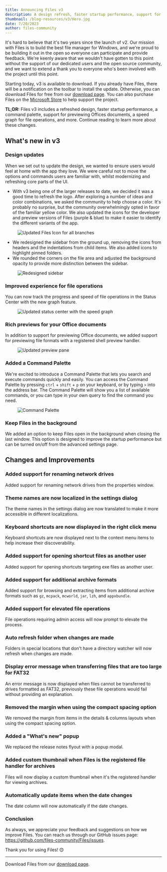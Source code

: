 ```yaml
---
title: Announcing Files v3
description: A design refresh, faster startup performance, support for previewing Office documents, & and speed graph for file operations.
thumbnail: /blog-resources/v3/Hero.jpg
date: 7/20/2023
author: files-community
---
```


It's hard to believe that it's two years since the launch of v2. Our mission with Files is to build the best file manager for Windows, and we're proud to be building it out in the open so everyone can participate and provide feedback. We're keenly aware that we wouldn't have gotten to this point without the support of our dedicated users and the open source community, and we want to extend a thank you to everyone who's been involved with the project until this point.

Starting today, v3 is available to download. If you already have Files, there will be a notification on the toolbar to install the update. Otherwise, you can download Files for free from our [download page](/download/). You can also purchase Files on the [Microsoft Store](ms-windows-store://pdp/?ProductId=9nghp3dx8hdx&cid=FilesWebsite) to help support the project.

**TL;DR:** Files v3 includes a refreshed design, faster startup performance, a command palette, support for previewing Offices documents, a speed graph for file operations, and more. Continue reading to learn more about these changes.

## What's new in v3

### Design updates

When we set out to update the design, we wanted to ensure users would feel at home with the app they love. We were careful not to move the options and commands users are familiar with, whilst modernizing and refreshing core parts of the UI.

- With v3 being one of the larger releases to date, we decided it was a good time to refresh the logo. After exploring a number of ideas and color combinations, we asked the community to help choose a color. It's probably no surprise, but the community overwhelmingly opted in favor of the familiar yellow color. We also updated the icons for the developer and preview versions of Files (purple & blue) to make it easier to identify the different variants of the app. 

<figure>
    <img src="/blog-resources/v3/NewIcon.jpg" alt="Updated Files Icon for all branches" />
</figure>

- We redesigned the sidebar from the ground up, removing the icons from headers and the indentations from child items. We also added icons to highlight pinned folders.
- We rounded the corners on the file area and adjusted the background opacity to provide more distinction between the sidebar.

<figure>
    <img src="/blog-resources/v3/Sidebar.jpg" alt="Redesigned sidebar" />
</figure>

### Improved experience for file operations

You can now track the progress and speed of file operations in the Status Center with the new graph feature.

<figure>
    <img src="/blog-resources/v3/StatusCenter.jpg" alt="Updated status center with the speed graph" />
</figure>

### Rich previews for your Office documents

In addition to support for previewing Office documents, we added support for previewing file formats with a registered shell preview handler.

<figure>
    <img src="/blog-resources/v3/OfficePreview.jpg" alt="Updated preview pane" />
</figure>

### Added a Command Palette

We're excited to introduce a Command Palette that lets you search and execute commands quickly and easily. You can access the Command Palette by pressing `ctrl` + `shift` + `p` on your keyboard, or by typing `>` into the address bar. The Command Palette will show you a list of available commands, or you can type in your own query to find the command you need.

<figure>
    <img src="/blog-resources/v3/CommandPalette.jpg" alt="Command Palette" />
</figure>

### Keep Files in the background

We added an option to keep Files open in the background when closing the last window. This option is designed to improve the startup performance but can be turned on/off from the advanced settings page.


## Changes and Improvements

### Added support for renaming network drives

Added support for renaming network drives from the properties window.

### Theme names are now localized in the settings dialog

The theme names in the settings dialog are now translated to make it more accessible in different localizations.

### Keyboard shortcuts are now displayed in the right click menu

Keyboard shortcuts are now displayed next to the context menu items to help increase their discoverability.

### Added support for opening shortcut files as another user

Added support for opening shortcuts targeting exe files as another user.

### Added support for additional archive formats

Added support for browsing and extracting items from additional archive formats such as `gz`, `mcpack`, `mcworld`, `jar`, `lzh`, and `appxbundle`.

### Added support for elevated file operations

File operations requiring admin access will now prompt to elevate the process.

### Auto refresh folder when changes are made

Folders in special locations that don't have a directory watcher will now refresh when changes are made.

### Display error message when transferring files that are too large for FAT32

An error message is now displayed when files cannot be transferred to drives formatted as FAT32, previously these file operations would fail without providing an explanation.

### Removed the margin when using the compact spacing option

We removed the margin from items in the details & columns layouts when using the compact spacing option.

### Added a "What's new" popup

We replaced the release notes flyout with a popup modal.

### Added custom thumbnail when Files is the registered file handler for archives

Files will now display a custom thumbnail when it's the registered handler for viewing archives.

### Automatically update items when the date changes

The date column will now automatically if the date changes.


### Conclusion

As always, we appreciate your feedback and suggestions on how we improve Files. You can reach us through our GitHub issues page: https://github.com/files-community/Files/issues.

Thank you for using Files! 😊

---

Download Files from our [download page](/download/).